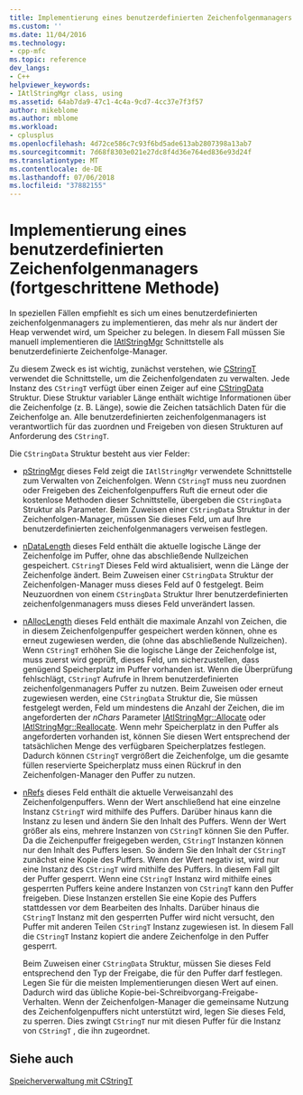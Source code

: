 ```yaml
---
title: Implementierung eines benutzerdefinierten Zeichenfolgenmanagers (Methode "Erweitert") | Microsoft-Dokumentation
ms.custom: ''
ms.date: 11/04/2016
ms.technology:
- cpp-mfc
ms.topic: reference
dev_langs:
- C++
helpviewer_keywords:
- IAtlStringMgr class, using
ms.assetid: 64ab7da9-47c1-4c4a-9cd7-4cc37e7f3f57
author: mikeblome
ms.author: mblome
ms.workload:
- cplusplus
ms.openlocfilehash: 4d72ce586c7c93f6bd5ade613ab2807398a13ab7
ms.sourcegitcommit: 7d68f8303e021e27dc8f4d36e764ed836e93d24f
ms.translationtype: MT
ms.contentlocale: de-DE
ms.lasthandoff: 07/06/2018
ms.locfileid: "37882155"
---
```

# <a name="implementation-of-a-custom-string-manager-advanced-method"></a>Implementierung eines benutzerdefinierten Zeichenfolgenmanagers (fortgeschrittene Methode)
In speziellen Fällen empfiehlt es sich um eines benutzerdefinierten zeichenfolgenmanagers zu implementieren, das mehr als nur ändert der Heap verwendet wird, um Speicher zu belegen. In diesem Fall müssen Sie manuell implementieren die [IAtlStringMgr](../atl-mfc-shared/reference/iatlstringmgr-class.md) Schnittstelle als benutzerdefinierte Zeichenfolge-Manager.  
  
 Zu diesem Zweck es ist wichtig, zunächst verstehen, wie [CStringT](../atl-mfc-shared/reference/cstringt-class.md) verwendet die Schnittstelle, um die Zeichenfolgendaten zu verwalten. Jede Instanz des `CStringT` verfügt über einen Zeiger auf eine [CStringData](../atl-mfc-shared/reference/cstringdata-class.md) Struktur. Diese Struktur variabler Länge enthält wichtige Informationen über die Zeichenfolge (z. B. Länge), sowie die Zeichen tatsächlich Daten für die Zeichenfolge an. Alle benutzerdefinierten zeichenfolgenmanagers ist verantwortlich für das zuordnen und Freigeben von diesen Strukturen auf Anforderung des `CStringT`.  
  
 Die `CStringData` Struktur besteht aus vier Felder:  
  
-   [pStringMgr](../atl-mfc-shared/reference/cstringdata-class.md#pstringmgr) dieses Feld zeigt die `IAtlStringMgr` verwendete Schnittstelle zum Verwalten von Zeichenfolgen. Wenn `CStringT` muss neu zuordnen oder Freigeben des Zeichenfolgenpuffers Ruft die erneut oder die kostenlose Methoden dieser Schnittstelle, übergeben die `CStringData` Struktur als Parameter. Beim Zuweisen einer `CStringData` Struktur in der Zeichenfolgen-Manager, müssen Sie dieses Feld, um auf Ihre benutzerdefinierten zeichenfolgenmanagers verweisen festlegen.  
  
-   [nDataLength](../atl-mfc-shared/reference/cstringdata-class.md#ndatalength) dieses Feld enthält die aktuelle logische Länge der Zeichenfolge im Puffer, ohne das abschließende Nullzeichen gespeichert. `CStringT` Dieses Feld wird aktualisiert, wenn die Länge der Zeichenfolge ändert. Beim Zuweisen einer `CStringData` Struktur der Zeichenfolgen-Manager muss dieses Feld auf 0 festgelegt. Beim Neuzuordnen von einem `CStringData` Struktur Ihrer benutzerdefinierten zeichenfolgenmanagers muss dieses Feld unverändert lassen.  
  
-   [nAllocLength](../atl-mfc-shared/reference/cstringdata-class.md#nalloclength) dieses Feld enthält die maximale Anzahl von Zeichen, die in diesem Zeichenfolgenpuffer gespeichert werden können, ohne es erneut zugewiesen werden, die (ohne das abschließende Nullzeichen). Wenn `CStringT` erhöhen Sie die logische Länge der Zeichenfolge ist, muss zuerst wird geprüft, dieses Feld, um sicherzustellen, dass genügend Speicherplatz im Puffer vorhanden ist. Wenn die Überprüfung fehlschlägt, `CStringT` Aufrufe in Ihrem benutzerdefinierten zeichenfolgenmanagers Puffer zu nutzen. Beim Zuweisen oder erneut zugewiesen werden, eine `CStringData` Struktur die, Sie müssen festgelegt werden, Feld um mindestens die Anzahl der Zeichen, die im angeforderten der *nChars* Parameter [IAtlStringMgr::Allocate](../atl-mfc-shared/reference/iatlstringmgr-class.md#allocate) oder [IAtlStringMgr::Reallocate](../atl-mfc-shared/reference/iatlstringmgr-class.md#reallocate). Wenn mehr Speicherplatz in den Puffer als angeforderten vorhanden ist, können Sie diesen Wert entsprechend der tatsächlichen Menge des verfügbaren Speicherplatzes festlegen. Dadurch können `CStringT` vergrößert die Zeichenfolge, um die gesamte füllen reservierte Speicherplatz muss einen Rückruf in den Zeichenfolgen-Manager den Puffer zu nutzen.  
  
-   [nRefs](../atl-mfc-shared/reference/cstringdata-class.md#nrefs) dieses Feld enthält die aktuelle Verweisanzahl des Zeichenfolgenpuffers. Wenn der Wert anschließend hat eine einzelne Instanz `CStringT` wird mithilfe des Puffers. Darüber hinaus kann die Instanz zu lesen und ändern Sie den Inhalt des Puffers. Wenn der Wert größer als eins, mehrere Instanzen von `CStringT` können Sie den Puffer. Da die Zeichenpuffer freigegeben werden, `CStringT` Instanzen können nur den Inhalt des Puffers lesen. So ändern Sie den Inhalt der `CStringT` zunächst eine Kopie des Puffers. Wenn der Wert negativ ist, wird nur eine Instanz des `CStringT` wird mithilfe des Puffers. In diesem Fall gilt der Puffer gesperrt. Wenn eine `CStringT` Instanz wird mithilfe eines gesperrten Puffers keine andere Instanzen von `CStringT` kann den Puffer freigeben. Diese Instanzen erstellen Sie eine Kopie des Puffers stattdessen vor dem Bearbeiten des Inhalts. Darüber hinaus die `CStringT` Instanz mit den gesperrten Puffer wird nicht versucht, den Puffer mit anderen Teilen `CStringT` Instanz zugewiesen ist. In diesem Fall die `CStringT` Instanz kopiert die andere Zeichenfolge in den Puffer gesperrt.  
  
     Beim Zuweisen einer `CStringData` Struktur, müssen Sie dieses Feld entsprechend den Typ der Freigabe, die für den Puffer darf festlegen. Legen Sie für die meisten Implementierungen diesen Wert auf einen. Dadurch wird das übliche Kopie-bei-Schreibvorgang-Freigabe-Verhalten. Wenn der Zeichenfolgen-Manager die gemeinsame Nutzung des Zeichenfolgenpuffers nicht unterstützt wird, legen Sie dieses Feld, zu sperren. Dies zwingt `CStringT` nur mit diesen Puffer für die Instanz von `CStringT` , die ihn zugeordnet.  
  
## <a name="see-also"></a>Siehe auch  
 [Speicherverwaltung mit CStringT](../atl-mfc-shared/memory-management-with-cstringt.md)

